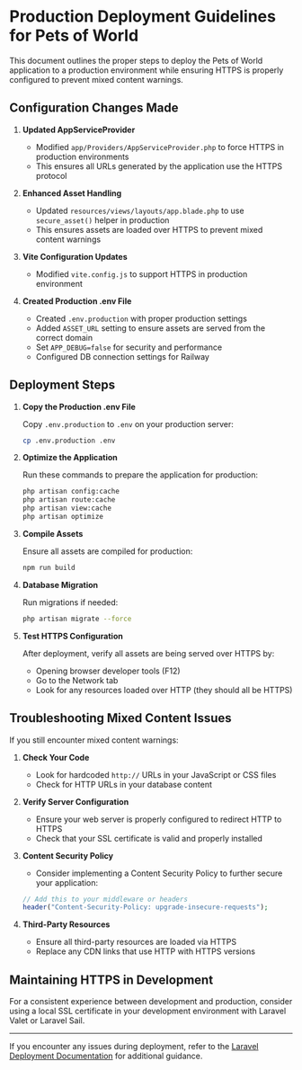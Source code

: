 # Production Deployment Guidelines for Pets of World

This document outlines the proper steps to deploy the Pets of World application to a production environment while ensuring HTTPS is properly configured to prevent mixed content warnings.

## Configuration Changes Made

1. **Updated AppServiceProvider**
   - Modified `app/Providers/AppServiceProvider.php` to force HTTPS in production environments
   - This ensures all URLs generated by the application use the HTTPS protocol

2. **Enhanced Asset Handling**
   - Updated `resources/views/layouts/app.blade.php` to use `secure_asset()` helper in production
   - This ensures assets are loaded over HTTPS to prevent mixed content warnings

3. **Vite Configuration Updates**
   - Modified `vite.config.js` to support HTTPS in production environment

4. **Created Production .env File**
   - Created `.env.production` with proper production settings
   - Added `ASSET_URL` setting to ensure assets are served from the correct domain
   - Set `APP_DEBUG=false` for security and performance
   - Configured DB connection settings for Railway

## Deployment Steps

1. **Copy the Production .env File**

   Copy `.env.production` to `.env` on your production server:
   ```bash
   cp .env.production .env
   ```

2. **Optimize the Application**

   Run these commands to prepare the application for production:
   ```bash
   php artisan config:cache
   php artisan route:cache
   php artisan view:cache
   php artisan optimize
   ```

3. **Compile Assets**

   Ensure all assets are compiled for production:
   ```bash
   npm run build
   ```

4. **Database Migration**

   Run migrations if needed:
   ```bash
   php artisan migrate --force
   ```

5. **Test HTTPS Configuration**

   After deployment, verify all assets are being served over HTTPS by:
   - Opening browser developer tools (F12)
   - Go to the Network tab
   - Look for any resources loaded over HTTP (they should all be HTTPS)

## Troubleshooting Mixed Content Issues

If you still encounter mixed content warnings:

1. **Check Your Code**
   - Look for hardcoded `http://` URLs in your JavaScript or CSS files
   - Check for HTTP URLs in your database content

2. **Verify Server Configuration**
   - Ensure your web server is properly configured to redirect HTTP to HTTPS
   - Check that your SSL certificate is valid and properly installed

3. **Content Security Policy**
   - Consider implementing a Content Security Policy to further secure your application:
   ```php
   // Add this to your middleware or headers
   header("Content-Security-Policy: upgrade-insecure-requests");
   ```

4. **Third-Party Resources**
   - Ensure all third-party resources are loaded via HTTPS
   - Replace any CDN links that use HTTP with HTTPS versions

## Maintaining HTTPS in Development

For a consistent experience between development and production, consider using a local SSL certificate in your development environment with Laravel Valet or Laravel Sail.

---

If you encounter any issues during deployment, refer to the [Laravel Deployment Documentation](https://laravel.com/docs/deployment) for additional guidance.